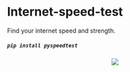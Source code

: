 # Internet-speed-test
Find your internet speed and strength.
##### ` pip install pyspeedtest `


<p align="center">
<img src="
![wifi](https://user-images.githubusercontent.com/74766580/143728573-0e056b27-1031-49f5-95c5-53ce52a2f8be.png)">
</p>


